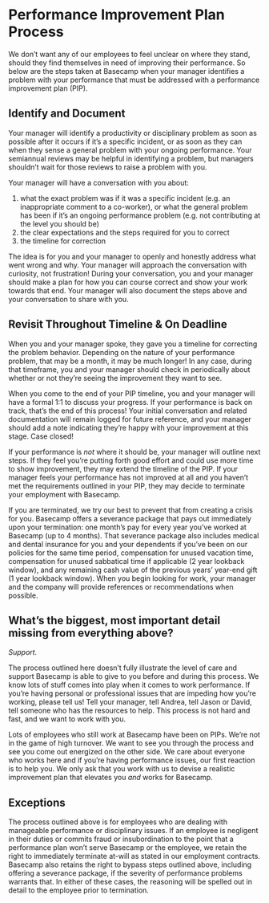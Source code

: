 # Performance Improvement Plan Process

We don’t want any of our employees to feel unclear on where they stand, should they find themselves in need of improving their performance. So below are the steps taken at Basecamp when your manager identifies a problem with your performance that must be addressed with a performance improvement plan (PIP).

## Identify and Document
Your manager will identify a productivity or disciplinary problem as soon as possible after it occurs if it’s a specific incident, or as soon as they can when they sense a general problem with your ongoing performance. Your semiannual reviews may be helpful in identifying a problem, but managers shouldn’t wait for those reviews to raise a problem with you.

Your manager will have a conversation with you about:
1) what the exact problem was if it was a specific incident (e.g. an inappropriate comment to a co-worker), or what the general problem has been if it’s an ongoing performance problem (e.g. not contributing at the level you should be)
2) the clear expectations and the steps required for you to correct
3) the timeline for correction

The idea is for you and your manager to openly and honestly address what went wrong and why. Your manager will approach the conversation with curiosity, not frustration! During your conversation, you and your manager should make a plan for how you can course correct and show your work towards that end. Your manager will also document the steps above and your conversation to share with you.

## Revisit Throughout Timeline & On Deadline
When you and your manager spoke, they gave you a timeline for correcting the problem behavior. Depending on the nature of your performance problem, that may be a month, it may be much longer! In any case, during that timeframe, you and your manager should check in periodically about whether or not they’re seeing the improvement they want to see.

When you come to the end of your PIP timeline, you and your manager will have a formal 1:1 to discuss your progress. If your performance is back on track, that’s the end of this process! Your initial conversation and related documentation will remain logged for future reference, and your manager should add a note indicating they’re happy with your improvement at this stage. Case closed!

If your performance is _not_ where it should be, your manager will outline next steps. If they feel you’re putting forth good effort and could use more time to show improvement, they may extend the timeline of the PIP. If your manager feels your performance has not improved at all and you haven’t met the requirements outlined in your PIP, they may decide to terminate your employment with Basecamp.

If you are terminated, we try our best to prevent that from creating a crisis for you. Basecamp offers a severance package that pays out immediately upon your termination: one month’s pay for every year you’ve worked at Basecamp (up to 4 months). That severance package also includes medical and dental insurance for you and your dependents if you’ve been on our policies for the same time period, compensation for unused vacation time, compensation for unused sabbatical time if applicable (2 year lookback window), and any remaining cash value of the previous years’ year-end gift (1 year lookback window).  When you begin looking for work, your manager and the company will provide references or recommendations when possible.

## What’s the biggest, most important detail missing from everything above?
_Support._

The process outlined here doesn’t fully illustrate the level of care and support Basecamp is able to give to you before and during this process. We know lots of stuff comes into play when it comes to work performance. If you’re having personal or professional issues that are impeding how you’re working, please tell us! Tell your manager, tell Andrea, tell Jason or David, tell someone who has the resources to help. This process is not hard and fast, and we want to work with you.

Lots of employees who still work at Basecamp have been on PIPs. We’re not in the game of high turnover. We want to see you through the process and see you come out energized on the other side. We care about everyone who works here and if you’re having performance issues, our first reaction is to help you. We only ask that you work with us to devise a realistic improvement plan that elevates you _and_ works for Basecamp.

## Exceptions
The process outlined above is for employees who are dealing with manageable performance or disciplinary issues. If an employee is negligent in their duties or commits fraud or insubordination to the point that a performance plan won’t serve Basecamp or the employee, we retain the right to immediately terminate at-will as stated in our employment contracts. Basecamp also retains the right to bypass steps outlined above, including offering a severance package, if the severity of performance problems warrants that. In either of these cases, the reasoning will be spelled out in detail to the employee prior to termination.
